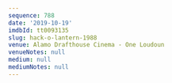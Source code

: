 ```yaml
---
sequence: 788
date: '2019-10-19'
imdbId: tt0093135
slug: hack-o-lantern-1988
venue: Alamo Drafthouse Cinema - One Loudoun
venueNotes: null
medium: null
mediumNotes: null
---
```


